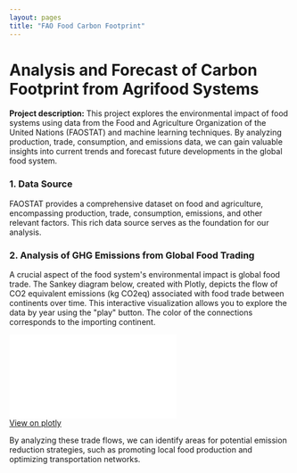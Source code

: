 ```yaml
---
layout: pages
title: "FAO Food Carbon Footprint"
---
```


# Analysis and Forecast of Carbon Footprint from Agrifood Systems

**Project description:** This project explores the environmental impact of food systems using data from the Food and Agriculture Organization of the United Nations (FAOSTAT) and machine learning techniques. By analyzing production, trade, consumption, and emissions data, we can gain valuable insights into current trends and forecast future developments in the global food system.

### 1. Data Source

FAOSTAT provides a comprehensive dataset on food and agriculture, encompassing production, trade, consumption, emissions, and other relevant factors. This rich data source serves as the foundation for our analysis.

### 2. Analysis of GHG Emissions from Global Food Trading

A crucial aspect of the food system's environmental impact is global food trade. The Sankey diagram below, created with Plotly, depicts the flow of CO2 equivalent emissions (kg CO2eq) associated with food trade between continents over time. This interactive visualization allows you to explore the data by year using the "play" button. The color of the connections corresponds to the importing continent.

<div class="iframe-container">
  <iframe frameborder="0" scrolling="no" src="//plotly.com/~ezemriv/7.embed"></iframe>
</div>
<div class="button-container">
    <a href="//plotly.com/~ezemriv/7" class="view-full-plot">View on plotly</a>
  </div>

By analyzing these trade flows, we can identify areas for potential emission reduction strategies, such as promoting local food production and optimizing transportation networks.